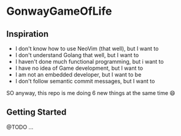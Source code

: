 # GonwayGameOfLife

## Inspiration

- I don't know how to use NeoVim (that well), but I want to
- I don't understand Golang that well, but I want to
- I haven't done much functional programming, but i want to
- I have no idea of Game development, but I want to
- I am not an embedded developer, but I want to be
- I don't follow semantic commit messages, but I want to

SO anyway, this repo is me doing 6 new things at the same time :smile: 

## Getting Started

@TODO ...
